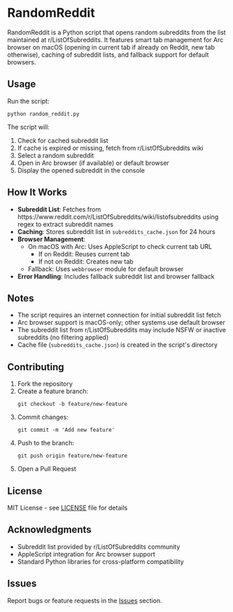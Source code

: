 <h1>RandomReddit</h1>

<p>RandomReddit is a Python script that opens random subreddits from the list maintained at r/ListOfSubreddits. It features smart tab management for Arc browser on macOS (opening in current tab if already on Reddit, new tab otherwise), caching of subreddit lists, and fallback support for default browsers.</p>

<h2>Usage</h2>

<p>Run the script:</p>
<pre><code class="language-bash">python random_reddit.py</code></pre>

<p>The script will:</p>
<ol>
    <li>Check for cached subreddit list</li>
    <li>If cache is expired or missing, fetch from r/ListOfSubreddits wiki</li>
    <li>Select a random subreddit</li>
    <li>Open in Arc browser (if available) or default browser</li>
    <li>Display the opened subreddit in the console</li>
</ol>

<h2>How It Works</h2>

<ul>
    <li><strong>Subreddit List</strong>: Fetches from https://www.reddit.com/r/ListOfSubreddits/wiki/listofsubreddits using regex to extract subreddit names</li>
    <li><strong>Caching</strong>: Stores subreddit list in <code>subreddits_cache.json</code> for 24 hours</li>
    <li><strong>Browser Management</strong>:
        <ul>
            <li>On macOS with Arc: Uses AppleScript to check current tab URL
                <ul>
                    <li>If on Reddit: Reuses current tab</li>
                    <li>If not on Reddit: Creates new tab</li>
                </ul>
            </li>
            <li>Fallback: Uses <code>webbrowser</code> module for default browser</li>
        </ul>
    </li>
    <li><strong>Error Handling</strong>: Includes fallback subreddit list and browser fallback</li>
</ul>

<h2>Notes</h2>

<ul>
    <li>The script requires an internet connection for initial subreddit list fetch</li>
    <li>Arc browser support is macOS-only; other systems use default browser</li>
    <li>The subreddit list from r/ListOfSubreddits may include NSFW or inactive subreddits (no filtering applied)</li>
    <li>Cache file (<code>subreddits_cache.json</code>) is created in the script's directory</li>
</ul>

<h2>Contributing</h2>

<ol>
    <li>Fork the repository</li>
    <li>Create a feature branch:
        <pre><code class="language-bash">git checkout -b feature/new-feature</code></pre>
    </li>
    <li>Commit changes:
        <pre><code class="language-bash">git commit -m 'Add new feature'</code></pre>
    </li>
    <li>Push to the branch:
        <pre><code class="language-bash">git push origin feature/new-feature</code></pre>
    </li>
    <li>Open a Pull Request</li>
</ol>

<h2>License</h2>

<p>MIT License - see <a href="LICENSE">LICENSE</a> file for details</p>

<h2>Acknowledgments</h2>

<ul>
    <li>Subreddit list provided by r/ListOfSubreddits community</li>
    <li>AppleScript integration for Arc browser support</li>
    <li>Standard Python libraries for cross-platform compatibility</li>
</ul>

<h2>Issues</h2>

<p>Report bugs or feature requests in the <a href="https://github.com/yourusername/RandomReddit/issues">Issues</a> section.</p>

